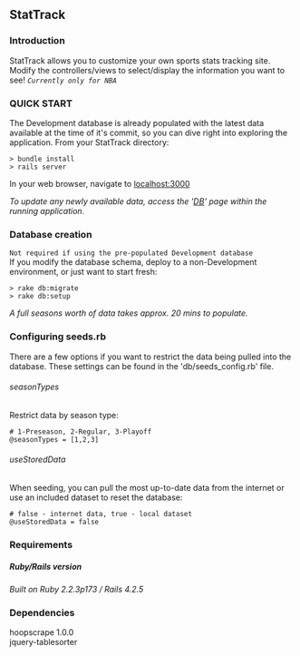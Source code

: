 ## StatTrack

### Introduction
StatTrack allows you to customize your own sports stats tracking site. Modify the controllers/views to select/display the information you want to see!  *`Currently only for NBA`*

### QUICK START  
The Development database is already populated with the latest data available at the time of it's commit, so you can dive right into exploring the application.  From your StatTrack directory:
```
> bundle install
> rails server
```

In your web browser, navigate to [localhost:3000](http://localhost:3000)

*To update any newly available data, access the '[DB](http://localhost:3000/maintain_db)' page within the running application.*

### Database creation
`Not required if using the pre-populated Development database`  
If you modify the database schema, deploy to a non-Development environment, or just want to start fresh:
```
> rake db:migrate
> rake db:setup
```
*A full seasons worth of data takes approx. 20 mins to populate.*

### Configuring seeds.rb
There are a few options if you want to restrict the data being pulled into the database. These settings can be found in the 'db/seeds_config.rb' file.    
###### *seasonTypes*  
Restrict data by season type:  
```
# 1-Preseason, 2-Regular, 3-Playoff  
@seasonTypes = [1,2,3]
```

###### *useStoredData*  
When seeding, you can pull the most up-to-date data from the internet or use an included dataset to reset the database:  
```
# false - internet data, true - local dataset  
@useStoredData = false
```

### Requirements
##### Ruby/Rails version 
*Built on Ruby 2.2.3p173 / Rails 4.2.5*

### Dependencies
hoopscrape 1.0.0  
jquery-tablesorter
